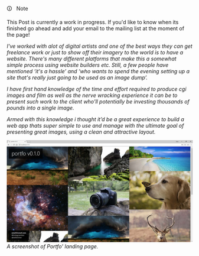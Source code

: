<div  class="markdown-info">
<div  class="markdown-info-header">&#128712;  &nbsp; Note</div>
<div  class="markdown-info-body">

This Post is currently a work in progress. If you'd like to know when its finished go ahead and add your email to the mailing list at the moment of the page!

</div>
</div>

_I've worked with alot of digital artists and one of the best ways they can get freelance work or just to show off their imagery to the world is to have a website. There's many different platforms that make this a somewhat simple process using website builders etc. Still, a few people have mentioned ‘it's a hassle’ and ‘who wants to spend the evening setting up a site that's really just going to be used as an image dump’._

_I have first hand knowledge of the time and effort required to produce cgi images and film as well as the nerve wracking experience it can be to present such work to the client who’ll potentially be investing thousands of pounds into a single image._

_Armed with this knowledge i thought it’d be a great experience to build a web app thats super simple to use and manage with the ultimate goal of presenting great images, using a clean and attractive layout._

![portfo screenshot](readme_cover.jpg "portfo screenshot")
_A screenshot of Portfo' landing page._
